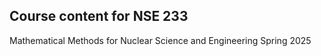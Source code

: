 ## Course content for NSE 233

Mathematical Methods for Nuclear Science and Engineering
Spring 2025
